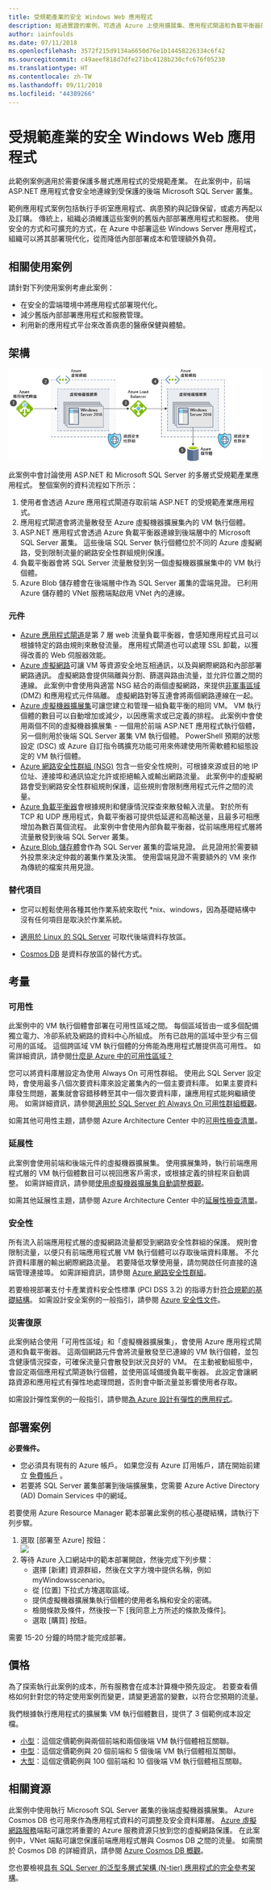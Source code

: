 ```yaml
---
title: 受規範產業的安全 Windows Web 應用程式
description: 經過實證的案例，可透過 Azure 上使用擴展集、應用程式閘道和負載平衡器的 Windows Server，建置安全、多層式 Web 應用程式。
author: iainfoulds
ms.date: 07/11/2018
ms.openlocfilehash: 3572f215d9134a6650d76e1b14458226334c6f42
ms.sourcegitcommit: c49aeef818d7dfe271bc4128b230cfc676f05230
ms.translationtype: HT
ms.contentlocale: zh-TW
ms.lasthandoff: 09/11/2018
ms.locfileid: "44389266"
---
```

# <a name="secure-windows-web-application-for-regulated-industries"></a>受規範產業的安全 Windows Web 應用程式

此範例案例適用於需要保護多層式應用程式的受規範產業。 在此案例中，前端 ASP.NET 應用程式會安全地連線到受保護的後端 Microsoft SQL Server 叢集。

範例應用程式案例包括執行手術室應用程式、病患預約與記錄保留，或處方再配以及訂購。 傳統上，組織必須維護這些案例的舊版內部部署應用程式和服務。 使用安全的方式和可擴充的方式，在 Azure 中部署這些 Windows Server 應用程式，組織可以將其部署現代化，從而降低內部部署成本和管理額外負荷。

## <a name="related-use-cases"></a>相關使用案例

請針對下列使用案例考慮此案例：

* 在安全的雲端環境中將應用程式部署現代化。
* 減少舊版內部部署應用程式和服務管理。
* 利用新的應用程式平台來改善病患的醫療保健與體驗。

## <a name="architecture"></a>架構

![受規範產業的多層式 Windows Server 應用程式相關 Azure 元件的架構概觀][architecture]

此案例中會討論使用 ASP.NET 和 Microsoft SQL Server 的多層式受規範產業應用程式。 整個案例的資料流程如下所示：

1. 使用者會透過 Azure 應用程式閘道存取前端 ASP.NET 的受規範產業應用程式。
2. 應用程式閘道會將流量散發至 Azure 虛擬機器擴展集內的 VM 執行個體。
3. ASP.NET 應用程式會透過 Azure 負載平衡器連線到後端層中的 Microsoft SQL Server 叢集。 這些後端 SQL Server 執行個體位於不同的 Azure 虛擬網路，受到限制流量的網路安全性群組規則保護。
4. 負載平衡器會將 SQL Server 流量散發到另一個虛擬機器擴展集中的 VM 執行個體。
5. Azure Blob 儲存體會在後端層中作為 SQL Server 叢集的雲端見證。  已利用 Azure 儲存體的 VNet 服務端點啟用 VNet 內的連線。

### <a name="components"></a>元件

* [Azure 應用程式閘道][appgateway-docs]是第 7 層 web 流量負載平衡器，會感知應用程式且可以根據特定的路由規則來散發流量。 應用程式閘道也可以處理 SSL 卸載，以獲得改善的 Web 伺服器效能。
* [Azure 虛擬網路][vnet-docs]可讓 VM 等資源安全地互相通訊，以及與網際網路和內部部署網路通訊。 虛擬網路會提供隔離與分割、篩選與路由流量，並允許位置之間的連線。 此案例中會使用與適當 NSG 結合的兩個虛擬網路，來提供[非軍事區域][ dmz] (DMZ) 和應用程式元件隔離。 虛擬網路對等互連會將兩個網路連線在一起。
* [Azure 虛擬機器擴展集][scaleset-docs]可讓您建立和管理一組負載平衡的相同 VM。 VM 執行個體的數目可以自動增加或減少，以因應需求或已定義的排程。 此案例中會使用兩個不同的虛擬機器擴展集 - 一個用於前端 ASP.NET 應用程式執行個體，另一個則用於後端 SQL Server 叢集 VM 執行個體。 PowerShell 預期的狀態設定 (DSC) 或 Azure 自訂指令碼擴充功能可用來佈建使用所需軟體和組態設定的 VM 執行個體。
* [Azure 網路安全性群組 (NSG)][nsg-docs] 包含一些安全性規則，可根據來源或目的地 IP 位址、連接埠和通訊協定允許或拒絕輸入或輸出網路流量。 此案例中的虛擬網路會受到網路安全性群組規則保護，這些規則會限制應用程式元件之間的流量。
* [Azure 負載平衡器][loadbalancer-docs]會根據規則和健康情況探查來散發輸入流量。 對於所有 TCP 和 UDP 應用程式，負載平衡器可提供低延遲和高輸送量，且最多可相應增加為數百萬個流程。 此案例中會使用內部負載平衡器，從前端應用程式層將流量散發到後端 SQL Server 叢集。
* [Azure Blob 儲存體][cloudwitness-docs]會作為 SQL Server 叢集的雲端見證。 此見證用於需要額外投票來決定仲裁的叢集作業及決策。 使用雲端見證不需要額外的 VM 來作為傳統的檔案共用見證。

### <a name="alternatives"></a>替代項目

* 您可以輕鬆使用各種其他作業系統來取代 *nix、windows，因為基礎結構中沒有任何項目是取決於作業系統。

* [適用於 Linux 的 SQL Server][sql-linux] 可取代後端資料存放區。

* [Cosmos DB][cosmos] 是資料存放區的替代方式。

## <a name="considerations"></a>考量

### <a name="availability"></a>可用性

此案例中的 VM 執行個體會部署在可用性區域之間。 每個區域皆由一或多個配備獨立電力、冷卻系統及網路的資料中心所組成。 所有已啟用的區域中至少有三個可用的區域。 這個跨區域 VM 執行個體的分佈能為應用程式層提供高可用性。 如需詳細資訊，請參閱[什麼是 Azure 中的可用性區域？][azureaz-docs]

您可以將資料庫層設定為使用 Always On 可用性群組。 使用此 SQL Server 設定時，會使用最多八個次要資料庫來設定叢集內的一個主要資料庫。 如果主要資料庫發生問題，叢集就會容錯移轉至其中一個次要資料庫，讓應用程式能夠繼續使用。 如需詳細資訊，請參閱[適用於 SQL Server 的 Always On 可用性群組概觀][sqlalwayson-docs]。

如需其他可用性主題，請參閱 Azure Architecture Center 中的[可用性檢查清單][availability]。

### <a name="scalability"></a>延展性

此案例會使用前端和後端元件的虛擬機器擴展集。 使用擴展集時，執行前端應用程式層的 VM 執行個體數目可以視回應客戶需求，或根據定義的排程來自動調整。 如需詳細資訊，請參閱[使用虛擬機器擴展集自動調整概觀][vmssautoscale-docs]。

如需其他延展性主題，請參閱 Azure Architecture Center 中的[延展性檢查清單][scalability]。

### <a name="security"></a>安全性

所有流入前端應用程式層的虛擬網路流量都受到網路安全性群組的保護。 規則會限制流量，以便只有前端應用程式層 VM 執行個體可以存取後端資料庫層。 不允許資料庫層的輸出網際網路流量。 若要降低攻擊使用量，請勿開啟任何直接的遠端管理連接埠。 如需詳細資訊，請參閱 [Azure 網路安全性群組][nsg-docs]。

若要檢視部署支付卡產業資料安全性標準 (PCI DSS 3.2) 的指導方針[符合規範的基礎結構][pci-dss]。 如需設計安全案例的一般指引，請參閱 [Azure 安全性文件][security]。

### <a name="resiliency"></a>災害復原

此案例結合使用「可用性區域」和「虛擬機器擴展集」，會使用 Azure 應用程式閘道和負載平衡器。 這兩個網路元件會將流量散發至已連線的 VM 執行個體，並包含健康情況探查，可確保流量只會散發到狀況良好的 VM。 在主動被動組態中，會設定兩個應用程式閘道執行個體，並使用區域備援負載平衡器。 此設定會讓網路資源和應用程式有彈性地處理問題，否則會中斷流量並影響使用者存取。

如需設計彈性案例的一般指引，請參閱[為 Azure 設計有彈性的應用程式][resiliency]。

## <a name="deploy-the-scenario"></a>部署案例

**必要條件。**

* 您必須具有現有的 Azure 帳戶。 如果您沒有 Azure 訂用帳戶，請在開始前建立 [免費帳戶](https://azure.microsoft.com/free/?WT.mc_id=A261C142F) 。
* 若要將 SQL Server 叢集部署到後端擴展集，您需要 Azure Active Directory (AD) Domain Services 中的網域。

若要使用 Azure Resource Manager 範本部署此案例的核心基礎結構，請執行下列步驟。

1. 選取 [部署至 Azure] 按鈕：<br><a href="https://portal.azure.com/#create/Microsoft.Template/uri/https%3A%2F%2Fraw.githubusercontent.com%2Fmspnp%2Fsolution-architectures%2Fmaster%2Finfrastructure%2Fregulated-multitier-app%2Fazuredeploy.json" target="_blank"><img src="http://azuredeploy.net/deploybutton.png"/></a>
2. 等待 Azure 入口網站中的範本部署開啟，然後完成下列步驟：
   * 選擇 [新建] 資源群組，然後在文字方塊中提供名稱，例如 myWindowsscenario。
   * 從 [位置] 下拉式方塊選取區域。
   * 提供虛擬機器擴展集執行個體的使用者名稱和安全的密碼。
   * 檢閱條款及條件，然後按一下 [我同意上方所述的條款及條件]。
   * 選取 [購買] 按鈕。

需要 15-20 分鐘的時間才能完成部署。

## <a name="pricing"></a>價格

為了探索執行此案例的成本，所有服務會在成本計算機中預先設定。  若要查看價格如何針對您的特定使用案例而變更，請變更適當的變數，以符合您預期的流量。

我們根據執行應用程式的擴展集 VM 執行個體數目，提供了 3 個範例成本設定檔。

* [小型][small-pricing]：這個定價範例與兩個前端和兩個後端 VM 執行個體相互關聯。
* [中型][medium-pricing]：這個定價範例與 20 個前端和 5 個後端 VM 執行個體相互關聯。
* [大型][large-pricing]：這個定價範例與 100 個前端和 10 個後端 VM 執行個體相互關聯。

## <a name="related-resources"></a>相關資源

此案例中使用執行 Microsoft SQL Server 叢集的後端虛擬機器擴展集。 Azure Cosmos DB 也可用來作為應用程式資料的可調整及安全資料庫層。 [Azure 虛擬網路服務][vnetendpoint-docs]端點可讓您將重要的 Azure 服務資源只放到您的虛擬網路保護。 在此案例中，VNet 端點可讓您保護前端應用程式層與 Cosmos DB 之間的流量。 如需關於 Cosmos DB 的詳細資訊，請參閱 [Azure Cosmos DB 概觀][azurecosmosdb-docs]。

您也要檢視[具有 SQL Server 的泛型多層式架構 (N-tier) 應用程式的完全參考架構][ntiersql-ra]。

<!-- links -->
[appgateway-docs]: /azure/application-gateway/overview
[architecture]: ./media/regulated-multitier-app/architecture-regulated-multitier-app.png
[autoscaling]: /azure/architecture/best-practices/auto-scaling
[availability]: /architecture/checklist/availability
[azureaz-docs]: /azure/availability-zones/az-overview
[azurecosmosdb-docs]: /azure/cosmos-db/introduction
[cloudwitness-docs]: /windows-server/failover-clustering/deploy-cloud-witness
[loadbalancer-docs]: /azure/load-balancer/load-balancer-overview
[nsg-docs]: /azure/virtual-network/security-overview
[ntiersql-ra]: /azure/architecture/reference-architectures/n-tier/n-tier-sql-server
[resiliency]: /azure/architecture/resiliency/ 
[security]: /azure/security/
[scalability]: /azure/architecture/checklist/scalability 
[scaleset-docs]: /azure/virtual-machine-scale-sets/overview
[sqlalwayson-docs]: /sql/database-engine/availability-groups/windows/overview-of-always-on-availability-groups-sql-server
[vmssautoscale-docs]: /azure/virtual-machine-scale-sets/virtual-machine-scale-sets-autoscale-overview
[vnet-docs]: /azure/virtual-network/virtual-networks-overview
[vnetendpoint-docs]: /azure/virtual-network/virtual-network-service-endpoints-overview
[pci-dss]: /azure/security/blueprints/pcidss-iaaswa-overview
[dmz]: /azure/virtual-network/virtual-networks-dmz-nsg
[cosmos]: /azure/cosmos-db/
[sql-linux]: /sql/linux/sql-server-linux-overview?view=sql-server-linux-2017

[small-pricing]: https://azure.com/e/711bbfcbbc884ef8aa91cdf0f2caff72
[medium-pricing]: https://azure.com/e/b622d82d79b34b8398c4bce35477856f
[large-pricing]: https://azure.com/e/1d99d8b92f90496787abecffa1473a93